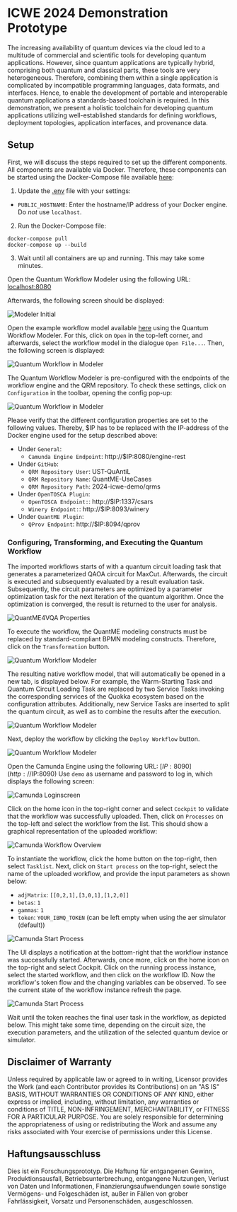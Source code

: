 # ICWE 2024 Demonstration Prototype

The increasing availability of quantum devices via the cloud led to a multitude of commercial and scientific tools for developing quantum applications.
However, since quantum applications are typically hybrid, comprising both quantum and classical parts, these tools are very heterogeneous.
Therefore, combining them within a single application is complicated by incompatible programming languages, data formats, and interfaces.
Hence, to enable the development of portable and interoperable quantum applications a standards-based toolchain is required.
In this demonstration, we present a holistic toolchain for developing quantum applications utilizing well-established standards for defining workflows, deployment topologies, application interfaces, and provenance data.

## Setup

First, we will discuss the steps required to set up the different components.
All components are available via Docker.
Therefore, these components can be started using the Docker-Compose file available [here](./docker):

1. Update the [.env](./docker/.env) file with your settings:
  * ``PUBLIC_HOSTNAME``: Enter the hostname/IP address of your Docker engine. Do *not* use ``localhost``.

2. Run the Docker-Compose file:
```
docker-compose pull
docker-compose up --build
```

3. Wait until all containers are up and running. This may take some minutes.

Open the Quantum Workflow Modeler using the following URL: [localhost:8080](http://localhost:8080)

Afterwards, the following screen should be displayed:

![Modeler Initial](./docs/modeler-initial.png)

Open the example workflow model available [here](./workflow/machine_learning_use_case.bpmn) using the Quantum Workflow Modeler.
For this, click on ``Open`` in the top-left corner, and afterwards, select the workflow model in the dialogue ``Open File...``.
Then, the following screen is displayed:

![Quantum Workflow in Modeler](./docs/modeler-workflow-loaded.png)

The Quantum Workflow Modeler is pre-configured with the endpoints of the workflow engine and the QRM repository.
To check these settings, click on ``Configuration`` in the toolbar, opening the config pop-up:

![Quantum Workflow in Modeler](./docs/modeler-configuration.png)

Please verify that the different configuration properties are set to the following values.
Thereby, $IP has to be replaced with the IP-address of the Docker engine used for the setup described above:

* Under ``General``:
  * ``Camunda Engine Endpoint``: http://$IP:8080/engine-rest
* Under ``GitHub``:
  * ``QRM Repository User``: UST-QuAntiL
  * ``QRM Repository Name``: QuantME-UseCases
  * ``QRM Repository Path``: 2024-icwe-demo/qrms
* Under ``OpenTOSCA Plugin``:
  * ``OpenTOSCA Endpoint:``: http://$IP:1337/csars
  * ``Winery Endpoint:``: http://$IP:8093/winery
* Under ``QuantME Plugin``:
  * ``QProv Endpoint``: http://$IP:8094/qprov

### Configuring, Transforming, and Executing the Quantum Workflow

The imported workflows starts of with a quantum circuit loading task that generates a parameterized QAOA circuit for MaxCut.
Afterwards, the circuit is executed and subsequently evaluated by a result evaluation task.
Subsequently, the circuit parameters are optimized by a parameter optimization task for the next iteration of the quantum algorithm.
Once the optimization is converged, the result is returned to the user for analysis.

![QuantME4VQA Properties](./docs/modeler-properties.png)

To execute the workflow, the QuantME modeling constructs must be replaced by standard-compliant BPMN modeling constructs.
Therefore, click on the ``Transformation`` button.

![Quantum Workflow Modeler](./docs/modeler-transformation.png)

The resulting native workflow model, that will automatically be opened in a new tab, is displayed below.
For example, the Warm-Starting Task and Quantum Circuit Loading Task are replaced by two Service Tasks invoking the corresponding services of the Quokka ecosystem based on the configuration attributes.
Additionally, new Service Tasks are inserted to split the quantum circuit, as well as to combine the results after the execution.

![Quantum Workflow Modeler](./docs/modeler-transformed-workflow.png)

Next, deploy the workflow by clicking the ``Deploy Workflow`` button.

![Quantum Workflow Modeler](./docs/modeler-deploy-workflow.png)

Open the Camunda Engine using the following URL: [$IP:8090](http://$IP:8090)
Use ``demo`` as username and password to log in, which displays the following screen:

![Camunda Loginscreen](./docs/camunda-loginscreen.png)

Click on the home icon in the top-right corner and select ``Cockpit`` to validate that the workflow was successfully uploaded.
Then, click on ``Processes`` on the top-left and select the workflow from the list.
This should show a graphical representation of the uploaded workflow:

![Camunda Workflow Overview](./docs/camunda-wfoverview.png)

To instantiate the workflow, click the home button on the top-right, then select ``Tasklist``.
Next, click on ``Start process`` on the top-right, select the name of the uploaded workflow, and provide the input parameters as shown below:

* ``adjMatrix``: ``[[0,2,1],[3,0,1],[1,2,0]]``
* ``betas``: ``1``
* ``gammas``: ``1``
* ``token``: ``YOUR_IBMQ_TOKEN`` (can be left empty when using the aer simulator (default))

![Camunda Start Process](./docs/camunda-startprocess.png)

The UI displays a notification at the bottom-right that the workflow instance was successfully started.
Afterwards, once more, click on the home icon on the top-right and select Cockpit. 
Click on the running process instance, select the started workflow, and then click on the workflow ID. 
Now the workflow's token flow and the changing variables can be observed. 
To see the current state of the workflow instance refresh the page.

![Camunda Start Process](./docs/camunda-running-workflow.png)

Wait until the token reaches the final user task in the workflow, as depicted below.
This might take some time, depending on the circuit size, the execution parameters, and the utilization of the selected quantum device or simulator.

## Disclaimer of Warranty
Unless required by applicable law or agreed to in writing, Licensor provides the Work (and each Contributor provides its Contributions) on an "AS IS" BASIS, WITHOUT WARRANTIES OR CONDITIONS OF ANY KIND, either express or implied, including, without limitation, any warranties or conditions of TITLE, NON-INFRINGEMENT, MERCHANTABILITY, or FITNESS FOR A PARTICULAR PURPOSE. You are solely responsible for determining the appropriateness of using or redistributing the Work and assume any risks associated with Your exercise of permissions under this License.

## Haftungsausschluss
Dies ist ein Forschungsprototyp. Die Haftung für entgangenen Gewinn, Produktionsausfall, Betriebsunterbrechung, entgangene Nutzungen, Verlust von Daten und Informationen, Finanzierungsaufwendungen sowie sonstige Vermögens- und Folgeschäden ist, außer in Fällen von grober Fahrlässigkeit, Vorsatz und Personenschäden, ausgeschlossen.
